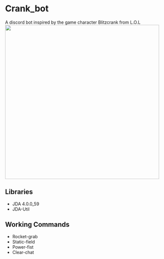 # Crank_bot
A discord bot inspired by the game character Blitzcrank from L.O.L
<img src="https://i.ytimg.com/vi/r6c5YXLAYGo/maxresdefault.jpg" width="500px"/>

## Libraries
- JDA 4.0.0_59
- JDA-Util

## Working Commands
- Rocket-grab
- Static-field
- Power-fist
- Clear-chat

